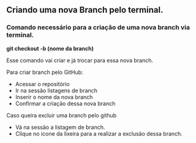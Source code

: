 ## Criando uma nova Branch pelo terminal.


### Comando necessário para a criação de uma nova branch via terminal.

**git checkout -b (nome da branch)**

Esse comando vai criar e já trocar para essa nova branch. 

Para criar branch pelo GitHub:
- Acessar o repositório
- Ir na sessão listagens de branch
- Inserir o nome da nova branch
- Confirmar a criação dessa nova branch

Caso queira excluir uma branch pelo github
- Vá na sessão a listagem de branch.
- Clique no ícone da lixeira para a realizar a exclusão dessa branch.
